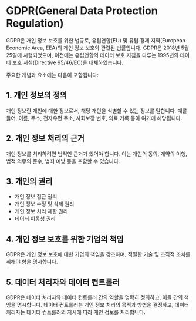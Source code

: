 # GDPR(General Data Protection Regulation)

GDPR은 개인 정보 보호를 위한 법규로, 유럽연합(EU) 및 유럽 경제 지역(European Economic Area, EEA)의 개인 정보 보호와 관련된 법률입니다. GDPR은 2018년 5월 25일에 시행되었으며, 이전에는 유럽연합의 데이터 보호 지침을 다루는 1995년의 데이터 보호 지침(Directive 95/46/EC)을 대체하였습니다.

주요한 개념과 요소에는 다음이 포함됩니다:

## 1. 개인 정보의 정의
개인 정보란 개인에 대한 정보로서, 해당 개인을 식별할 수 있는 정보를 말합니다. 예를 들어, 이름, 주소, 전자우편 주소, 사회보장 번호, 의료 기록 등이 여기에 해당됩니다.

## 2. 개인 정보 처리의 근거
개인 정보를 처리하려면 법적인 근거가 있어야 합니다. 이는 개인의 동의, 계약의 이행, 법적 의무의 준수, 범죄 예방 등을 포함할 수 있습니다.

## 3. 개인의 권리
- 개인 정보 접근 권리
- 개인 정보 수정 및 삭제 권리
- 개인 정보 처리 제한 권리
- 데이터 이동성 권리

## 4. 개인 정보 보호를 위한 기업의 책임
GDPR은 개인 정보 보호에 대한 기업의 책임을 강조하며, 적절한 기술 및 조직적 조치를 취해야 함을 명시합니다.

## 5. 데이터 처리자와 데이터 컨트롤러
GDPR은 데이터 처리자와 데이터 컨트롤러 간의 역할을 명확히 정의하고, 이들 간의 책임을 명시합니다. 데이터 컨트롤러는 개인 정보 처리의 목적과 방법을 결정하고, 데이터 처리자는 데이터 컨트롤러의 지시에 따라 개인 정보를 처리합니다.
